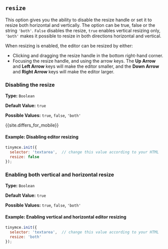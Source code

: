 ## `resize`

This option gives you the ability to disable the resize handle or set it to resize both horizontal and vertically. The option can be true, false or the string `'both'`. `False` disables the resize, `true` enables vertical resizing only, `'both'` makes it possible to resize in both directions horizontal and vertical.

When resizing is enabled, the editor can be resized by either:

* Clicking and dragging the resize handle in the bottom right-hand corner.
* Focusing the resize handle, and using the arrow keys. The **Up Arrow** and **Left Arrow** keys will make the editor smaller, and the **Down Arrow** and **Right Arrow** keys will make the editor larger.

### Disabling the resize

**Type:** `Boolean`

**Default Value:** `true`

**Possible Values:** `true`, `false`, `'both'`

{{site.differs_for_mobile}}

#### Example: Disabling editor resizing

```js
tinymce.init({
  selector: 'textarea',  // change this value according to your HTML
  resize: false
});
```

### Enabling both vertical and horizontal resize

**Type:** `Boolean`

**Default Value:** `true`

**Possible Values:** `true`, `false`, `'both'`

#### Example: Enabling vertical and horizontal editor resizing

```js
tinymce.init({
  selector: 'textarea',  // change this value according to your HTML
  resize: 'both'
});
```
